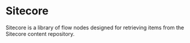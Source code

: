 # Sitecore

Sitecore is a library of flow nodes designed for retrieving items from the Sitecore content repository.

